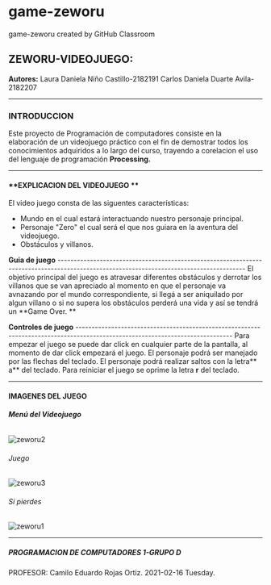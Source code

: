 # game-zeworu
game-zeworu created by GitHub Classroom
##  ZEWORU-VIDEOJUEGO:
**Autores:**
Laura Daniela Niño Castillo-2182191
Carlos Daniela Duarte Avila-2182207

------------
### INTRODUCCION
Este proyecto de Programación de computadores consiste en la elaboración de un videojuego práctico con el fin de demostrar todos los conocimientos adquiridos a lo largo del curso, trayendo a corelacion el uso del lenguaje de programación **Processing.**

------------

####  **EXPLICACION DEL VIDEOJUEGO **
El video juego consta de las siguentes características:
- Mundo en el cual estará interactuando nuestro personaje principal.
- Personaje "Zero" el cual será el que nos guiara en la aventura del videojuego.
- Obstáculos y villanos.

**Guia de juego** ----------------------------------------------------------------------------------------------------------------------------------------
El objetivo principal del juego es atravesar diferentes obstáculos y derrotar los villanos que se van apreciado al momento en que el personaje va avnazando por el mundo correspondiente, si llegá a ser aniquilado por algun villano o si no supera los obstáculos perderá una vida y así se tendrá un **Game Over. **

**Controles de juego** ------------------------------------------------------------------------------------------------------------------------------
Para empezar el juego se puede dar click en cualquier parte de la pantalla, al momento de dar click empezará el juego.
El personaje podrá ser manejado por las flechas del teclado.
El personaje podrá realizar saltos con la letra** a** del teclado.
Para reiniciar el juego se oprime la letra **r** del teclado.


------------

#### IMAGENES DEL JUEGO
###### **Menú del Videojuego**
![zeworu2](https://user-images.githubusercontent.com/75034508/108142045-fbfb0400-7092-11eb-879f-914045759a54.png)

###### Juego
![zeworu3](https://user-images.githubusercontent.com/75034508/108142044-fb626d80-7092-11eb-8fa4-409e3e63876b.png)

###### Si pierdes
![zeworu1](https://user-images.githubusercontent.com/75034508/108142043-fb626d80-7092-11eb-8be8-daf8550c112f.png)

------------
##### PROGRAMACION DE COMPUTADORES 1-GRUPO D
PROFESOR: Camilo Eduardo Rojas Ortiz.
2021-02-16  Tuesday.
